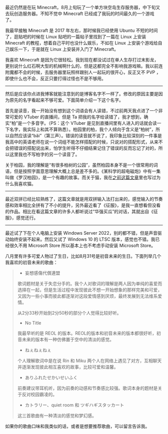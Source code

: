
最近仍然是在玩 Minecraft，8月上旬玩了一个单方块空岛生存服务器，中下旬又去玩创造服务器。不知不觉中 Minecraft 已经成了我玩的时间最久的一个游戏了。

我最早接触 Minecraft 是 2017 年左右，那时候我已经使用 Ubuntu 不短的时间了，逛贴吧的时候在 Linux 贴吧的一篇帖子里找到了一篇在 Linux 上安装 Minecraft 的教程，想着自己平时也没什么娱乐，不如在 Linux 上安装个游戏给自己娱乐一下，于是就在 Linux 上安装并入门了 Minecraft。

我喜欢 Minecraft 是因为它很轻松。我到现在都没试过在单人生存打过末影龙，更别说什么红石啊大型的机械啊什么的，但是这都完全不影响我游戏嘛。我以前连附魔都不会的时候，去服务器里玩照样跟别人一起玩的很开心，反正又不 PVP ，即使什么也不会，反正只要打得过怪也不是不够用。

---

然后是应该你点进我博客就能注意到的是博客名字不一样了。修改的原因主要是因为原先的名字看起来不够可爱。下面简单介绍一下这个名字。

首先是读音，我一开始没有想到这个词语会有人读错，不过前两天我点进了一个非常可爱的 VTuber 的直播间，但是 Ta 把我的名字给读错了，我才想到，确实“柏”是一个多音字。（PS：这个 VTuber 是见到直播间里有人进入的话就会读一下名字，我实际上和其不算熟悉）。柏园里的柏，我个人倾向于含义是“柏树”，所以自然应该读“bǎi”（第三声）。错误的读音就不说了，我印象比较深刻的一件事是我高中的英语老师在说一个词组不能怎样搭配的时候，只说对的搭配形式，从来不会把错误的搭配说出来，怕学生听得不仔细结果记住了错误的反而忘记了对的，所以这里我也不写柏字的另一个读音了。

关于柏园，我的理解是“有很多柏树的公园”，虽然柏园本身不是一个很常用的词语，但是按照字面意思理解大概上总是差不多的。《某科学的超电磁炮》中有一集叫做《罗汉柏园》，是一个有趣的故事。而关于猫，我在[之前这篇文章](https://nekomoe.xyz/index.html?type=article&filename=W8yNkPetJyib.md)里也写过为什么我喜欢猫。

---

最近双拼已经比较熟练了，这篇文章就是用双拼输入法打出来的，感觉输入的节奏感和效率相比全拼有了不小的提升，另外最近看了《征服》，是我一直想看但没看的作品。相比在看这篇文章的许多人都听说过“华强买瓜”的对话，其就出自《征服》，感觉还行。

---

最近试了下在个人电脑上安装 Windows Server 2022，别的都不错，但是声音驱动始终安装不起来。然后又试了 Windows 10 的 LTSC 版本，感觉也不错。我已经很久不用 Microsoft Store 所以基本上也不考虑手动安装 Microsoft Store。

八月里有许多可爱人物过了生日，比如8月31号是初音未来的生日。下面列举几个我喜欢的初音未来的歌曲：

> * 妄想感傷代償連盟
>
> 歌词题材是关于失恋分手的。我个人对歌词的理解是两人因为单纯的喜爱而选择在一起，但是生活过程中发现彼此不想一开始想象的那样完美和可爱，又因为一些小事而彼此都逐渐对这段爱情感到厌烦，最终发展到无法维系爱情。
>
> 从2分33秒开始到2分50秒的部分个人觉得比较好听。
> * No Title
>
> 我最早听的是 REOL 的版本。REOL的版本和初音未来的版本都很好听，初音未来的版本有一种仿佛置于空中的清淡的感觉。
> * ねぇねぇねぇ
>
> 个人理解歌词中是在说 Rin 和 Miku 两个人在网络上遇见了对方，互相聊天并逐渐发现彼此相互喜欢的故事，比较可爱和温馨。
>
> * ありふれたせかいせいふく
>
> 前奏建议带耳机听，因为前奏的动感和节奏感比较强。歌词本身的题材是关于反对校园霸凌的。
> * カトラリー、quiet room 和 ツギハギスタッカート
>
> 这三首歌曲有一种清淡的感觉和梦幻感。

如果你的歌曲口味和我类似的话，或者是想要推荐歌曲，可以留言告诉我。